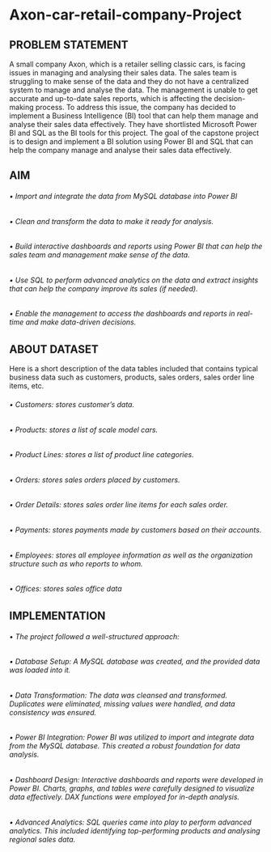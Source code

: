 # Axon-car-retail-company-Project

## PROBLEM STATEMENT 

A small company Axon, which is a retailer selling classic cars, is facing issues in managing and analysing their sales data. The sales team is struggling to make sense of the data and they do not have a centralized system to manage and analyse the data. The management is unable to get accurate and up-to-date sales reports, which is affecting the decision-making process.
To address this issue, the company has decided to implement a Business Intelligence (BI) tool that can help them manage and analyse their sales data effectively. They have shortlisted Microsoft Power BI and SQL as the BI tools for this project.
The goal of the capstone project is to design and implement a BI solution using Power BI and SQL that can help the company manage and analyse their sales data effectively. 

## AIM
###### •	Import and integrate the data from MySQL database into Power BI
###### • Clean and transform the data to make it ready for analysis.
###### •	Build interactive dashboards and reports using Power BI that can help the sales team and management make sense of the data.
###### •	Use SQL to perform advanced analytics on the data and extract insights that can help the company improve its sales (if needed).
###### •	Enable the management to access the dashboards and reports in real-time and make data-driven decisions.

## ABOUT DATASET 
Here is a short description of the data tables included that contains typical business data such as customers, products, sales orders, sales order line items, etc. 
###### •	Customers: stores customer’s data.
###### •	Products: stores a list of scale model cars.
###### •	Product Lines: stores a list of product line categories.
###### •	Orders: stores sales orders placed by customers.
###### •	Order Details: stores sales order line items for each sales order.
###### •	Payments: stores payments made by customers based on their accounts.
###### •	Employees: stores all employee information as well as the organization structure such as who reports to whom.
###### •	Offices: stores sales office data

## IMPLEMENTATION
###### •	The project followed a well-structured approach:
###### •	 Database Setup: A MySQL database was created, and the provided data was loaded into it.
###### •	 Data Transformation: The data was cleansed and transformed. Duplicates were eliminated, missing values were handled, and data consistency was ensured.
###### •	 Power BI Integration: Power BI was utilized to import and integrate data from the MySQL database. This created a robust foundation for data analysis.
###### •	 Dashboard Design: Interactive dashboards and reports were developed in Power BI. Charts, graphs, and tables were carefully designed to visualize data effectively. DAX functions were employed for in-depth analysis.
###### •	Advanced Analytics: SQL queries came into play to perform advanced analytics. This included identifying top-performing products and analysing regional sales data.
